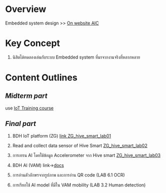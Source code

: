 
# Overview
Embedded system design >> [On website AIC](https://docs.aic-eec.com/embedded-systems/embedded-system-design)

# Key Concept 
1. นิสิตได้ทดลองเล่นกับระบบ Embedded system ที่มาจากงานจริงที่หลากหลาย 


# Content Outlines

## ***Midterm part***

use [IoT Training course](https://github.com/Advance-Innovation-Centre-AIC/IIoT_Training_course/tree/main/IoT_PLC)

## ***Final part***

1. BDH IoT platform (ZG)
[link ZG_hive_smart_lab01](https://github.com/Advance-Innovation-Centre-AIC/EE_Curriculum/tree/main/term2_65_EE59_ES_Design/ZG_hive_smart_lab01)

2. Read and collect data sensor of Hive Smart 
[ZG_hive_smart_lab02](https://github.com/Advance-Innovation-Centre-AIC/EE_Curriculum/tree/main/term2_65_EE59_ES_Design/ZG_hive_smart_lab02)
         
3. การเทรน AI โดยใช้ข้อมูล Accelerometer จาก Hive smart
[ZG_hive_smart_lab03](https://github.com/Advance-Innovation-Centre-AIC/EE_Curriculum/tree/main/term2_65_EE59_ES_Design/ZG_hive_smart_lab03)

4. BDH AI (VAM) link->[docs](https://github.com/Advance-Innovation-Centre-AIC/EE_Curriculum/blob/main/term2_65_EE59_ES_Design/docs/buuMobilityV1-3.pdf)
5. การอ่านตัวอักษรจากรูปภาพ และการอ่าน QR code (LAB 6.1 OCR) 
6. การเรียกใช้ AI model ที่มีใน VAM mobility (LAB 3.2 Human detection)

